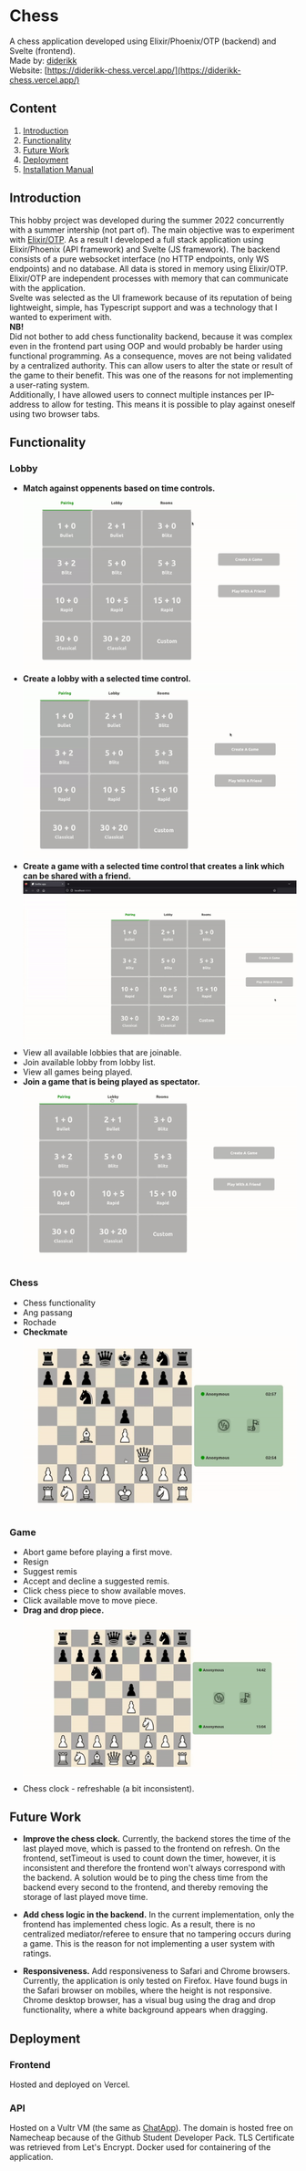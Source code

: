 # Chess
A chess application developed using Elixir/Phoenix/OTP (backend) and Svelte (frontend).   
Made by: [diderikk](https://github.com/diderikk)  
Website: [https://diderikk-chess.vercel.app/](https://diderikk-chess.vercel.app/)

## Content
1. [Introduction](#introduction)
2. [Functionality](#functionality)
2. [Future Work](#future-work)
3. [Deployment](#deployment)
4. [Installation Manual](#installation-manual)

## Introduction
This hobby project was developed during the summer 2022 concurrently with a summer intership (not part of). The main objective was to experiment with [Elixir/OTP](https://elixir-lang.org/getting-started/mix-otp/genserver.html).
As a result I developed a full stack application using Elixir/Phoenix (API framework) and Svelte (JS framework). 
The backend consists of a pure websocket interface (no HTTP endpoints, only WS endpoints) and no database.
All data is stored in memory using Elixir/OTP. 
Elixir/OTP are independent processes with memory that can communicate with the application.    
Svelte was selected as the UI framework because of its reputation of being lightweight, simple, has Typescript support and was a technology that I wanted to experiment with.    
**NB!**  
 Did not bother to add chess functionality backend, because it was complex even in the frontend part using OOP and would probably be harder using functional programming. As a consequence, moves are not being validated by a centralized authority. This can allow users to alter the state or result of the game to their benefit. This was one of the reasons for not implementing a user-rating system.   
Additionally, I have allowed users to connect multiple instances per IP-address to allow for testing. This means it is possible to play against oneself using two browser tabs. 

## Functionality

### Lobby
* **Match against oppenents based on time controls.**  
![](./assets/lobby.gif)
* **Create a lobby with a selected time control.**  
![](./assets/create.gif)
* **Create a game with a selected time control that creates a link which can be shared with a friend.**  
![](./assets/link.gif)
* View all available lobbies that are joinable.
* Join available lobby from lobby list.
* View all games being played.
* **Join a game that is being played as spectator.**  
![](./assets/spectate.gif)

### Chess
* Chess functionality
* Ang passang
* Rochade
* **Checkmate**  
![](./assets/checkmate.gif)

### Game
* Abort game before playing a first move.
* Resign
* Suggest remis
* Accept and decline a suggested remis. 
* Click chess piece to show available moves.
* Click available move to move piece.
* **Drag and drop piece.**  
![](./assets/dragdrop.gif)
* Chess clock - refreshable (a bit inconsistent).


## Future Work
* **Improve the chess clock.** Currently, the backend stores the time of the last played move, which is passed to the frontend on refresh. On the frontend, setTimeout is used to count down the timer, however, it is inconsistent and therefore the frontend won't always correspond with the backend. A solution would be to ping the chess time from the backend every second to the frontend, and thereby removing the storage of last played move time. 

* **Add chess logic in the backend.** In the current implementation, only the frontend has implemented chess logic. As a result, there is no centralized mediator/referee to ensure that no tampering occurs during a game. This is the reason for not implementing a user system with ratings. 

* **Responsiveness.** Add responsiveness to Safari and Chrome browsers. Currently, the application is only tested on Firefox. Have found bugs in the Safari browser on mobiles, where the height is not responsive. Chrome desktop browser, has a visual bug using the drag and drop functionality, where a white background appears when dragging.



## Deployment

### Frontend
Hosted and deployed on Vercel.

### API
Hosted on a Vultr VM (the same as [ChatApp](https://github.com/diderikk/SimpleChatApp)). The domain is hosted free on Namecheap because of the Github Student Developer Pack. TLS Certificate was retrieved from Let's Encrypt. Docker used for containering of the application. 